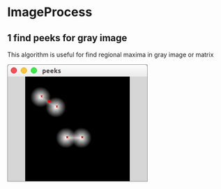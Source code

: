 # ImageProcess

## 1 find peeks for gray image
This algorithm is useful for find regional maxima in gray image or matrix

<div class="fig figcenter fighighlight">
  <img src="01_findpeeks/findpeeks.png">
  <div class="figcaption"></div>
</div>
